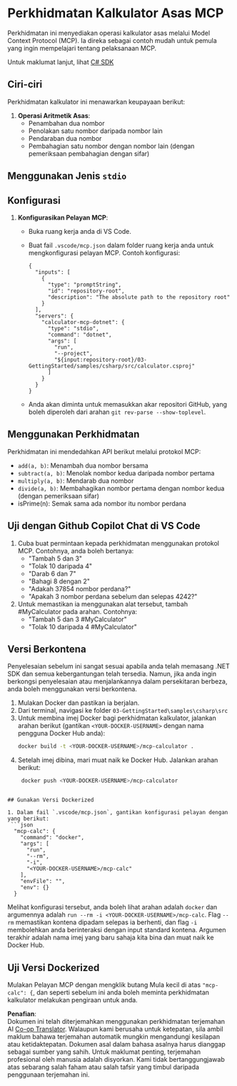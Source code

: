 <!--
CO_OP_TRANSLATOR_METADATA:
{
  "original_hash": "882aae00f1d3f007e20d03b883f44afa",
  "translation_date": "2025-07-13T22:17:55+00:00",
  "source_file": "03-GettingStarted/samples/csharp/README.md",
  "language_code": "ms"
}
-->
# Perkhidmatan Kalkulator Asas MCP

Perkhidmatan ini menyediakan operasi kalkulator asas melalui Model Context Protocol (MCP). Ia direka sebagai contoh mudah untuk pemula yang ingin mempelajari tentang pelaksanaan MCP.

Untuk maklumat lanjut, lihat [C# SDK](https://github.com/modelcontextprotocol/csharp-sdk)

## Ciri-ciri

Perkhidmatan kalkulator ini menawarkan keupayaan berikut:

1. **Operasi Aritmetik Asas**:
   - Penambahan dua nombor
   - Penolakan satu nombor daripada nombor lain
   - Pendaraban dua nombor
   - Pembahagian satu nombor dengan nombor lain (dengan pemeriksaan pembahagian dengan sifar)

## Menggunakan Jenis `stdio`
  
## Konfigurasi

1. **Konfigurasikan Pelayan MCP**:
   - Buka ruang kerja anda di VS Code.
   - Buat fail `.vscode/mcp.json` dalam folder ruang kerja anda untuk mengkonfigurasi pelayan MCP. Contoh konfigurasi:

     ```jsonc
     {
       "inputs": [
         {
           "type": "promptString",
           "id": "repository-root",
           "description": "The absolute path to the repository root"
         }
       ],
       "servers": {
         "calculator-mcp-dotnet": {
           "type": "stdio",
           "command": "dotnet",
           "args": [
             "run",
             "--project",
             "${input:repository-root}/03-GettingStarted/samples/csharp/src/calculator.csproj"
           ]
         }
       }
     }
     ```

   - Anda akan diminta untuk memasukkan akar repositori GitHub, yang boleh diperoleh dari arahan `git rev-parse --show-toplevel`.

## Menggunakan Perkhidmatan

Perkhidmatan ini mendedahkan API berikut melalui protokol MCP:

- `add(a, b)`: Menambah dua nombor bersama
- `subtract(a, b)`: Menolak nombor kedua daripada nombor pertama
- `multiply(a, b)`: Mendarab dua nombor
- `divide(a, b)`: Membahagikan nombor pertama dengan nombor kedua (dengan pemeriksaan sifar)
- isPrime(n): Semak sama ada nombor itu nombor perdana

## Uji dengan Github Copilot Chat di VS Code

1. Cuba buat permintaan kepada perkhidmatan menggunakan protokol MCP. Contohnya, anda boleh bertanya:
   - "Tambah 5 dan 3"
   - "Tolak 10 daripada 4"
   - "Darab 6 dan 7"
   - "Bahagi 8 dengan 2"
   - "Adakah 37854 nombor perdana?"
   - "Apakah 3 nombor perdana sebelum dan selepas 4242?"
2. Untuk memastikan ia menggunakan alat tersebut, tambah #MyCalculator pada arahan. Contohnya:
   - "Tambah 5 dan 3 #MyCalculator"
   - "Tolak 10 daripada 4 #MyCalculator"

## Versi Berkontena

Penyelesaian sebelum ini sangat sesuai apabila anda telah memasang .NET SDK dan semua kebergantungan telah tersedia. Namun, jika anda ingin berkongsi penyelesaian atau menjalankannya dalam persekitaran berbeza, anda boleh menggunakan versi berkontena.

1. Mulakan Docker dan pastikan ia berjalan.
1. Dari terminal, navigasi ke folder `03-GettingStarted\samples\csharp\src`
1. Untuk membina imej Docker bagi perkhidmatan kalkulator, jalankan arahan berikut (gantikan `<YOUR-DOCKER-USERNAME>` dengan nama pengguna Docker Hub anda):
   ```bash
   docker build -t <YOUR-DOCKER-USERNAME>/mcp-calculator .
   ```
1. Setelah imej dibina, mari muat naik ke Docker Hub. Jalankan arahan berikut:
   ```bash
    docker push <YOUR-DOCKER-USERNAME>/mcp-calculator
  ```

## Gunakan Versi Dockerized

1. Dalam fail `.vscode/mcp.json`, gantikan konfigurasi pelayan dengan yang berikut:
   ```json
    "mcp-calc": {
      "command": "docker",
      "args": [
        "run",
        "--rm",
        "-i",
        "<YOUR-DOCKER-USERNAME>/mcp-calc"
      ],
      "envFile": "",
      "env": {}
    }
   ```
   Melihat konfigurasi tersebut, anda boleh lihat arahan adalah `docker` dan argumennya adalah `run --rm -i <YOUR-DOCKER-USERNAME>/mcp-calc`. Flag `--rm` memastikan kontena dipadam selepas ia berhenti, dan flag `-i` membolehkan anda berinteraksi dengan input standard kontena. Argumen terakhir adalah nama imej yang baru sahaja kita bina dan muat naik ke Docker Hub.

## Uji Versi Dockerized

Mulakan Pelayan MCP dengan mengklik butang Mula kecil di atas `"mcp-calc": {`, dan seperti sebelum ini anda boleh meminta perkhidmatan kalkulator melakukan pengiraan untuk anda.

**Penafian**:  
Dokumen ini telah diterjemahkan menggunakan perkhidmatan terjemahan AI [Co-op Translator](https://github.com/Azure/co-op-translator). Walaupun kami berusaha untuk ketepatan, sila ambil maklum bahawa terjemahan automatik mungkin mengandungi kesilapan atau ketidaktepatan. Dokumen asal dalam bahasa asalnya harus dianggap sebagai sumber yang sahih. Untuk maklumat penting, terjemahan profesional oleh manusia adalah disyorkan. Kami tidak bertanggungjawab atas sebarang salah faham atau salah tafsir yang timbul daripada penggunaan terjemahan ini.
